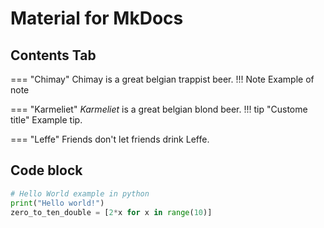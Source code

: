 # Material for MkDocs

## Contents Tab

=== "Chimay"
    Chimay is a great belgian trappist beer.
    !!! Note
        Example of note

=== "Karmeliet"
    *Karmeliet* is a great belgian blond beer.
    !!! tip "Custome title"
        Example tip.

=== "Leffe"
    Friends don't let friends drink Leffe.

## Code block

```python
# Hello World example in python
print("Hello world!")
zero_to_ten_double = [2*x for x in range(10)]
```
